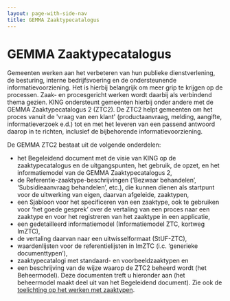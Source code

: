 ```yaml
---
layout: page-with-side-nav
title: GEMMA Zaaktypecatalogus
---
```

# GEMMA Zaaktypecatalogus

Gemeenten werken aan het verbeteren van hun publieke dienstverlening, de besturing, interne bedrijfsvoering en de ondersteunende informatievoorziening. Het is hierbij belangrijk om meer grip te krijgen op de processen. Zaak- en procesgericht werken wordt daarbij als verbindend thema gezien. KING ondersteunt gemeenten hierbij onder andere met de GEMMA Zaaktypecatalogus 2 (ZTC2). De ZTC2 helpt gemeenten om het proces vanuit de 'vraag van een klant' (productaanvraag, melding, aangifte, informatieverzoek e.d.) tot en met het leveren van een passend antwoord daarop in te richten, inclusief de bijbehorende informatievoorziening.

De GEMMA ZTC2 bestaat uit de volgende onderdelen:

* het Begeleidend document met de visie van KING op de zaaktypecatalogus en de uitgangspunten, het gebruik, de opzet, en het informatiemodel van de GEMMA Zaaktypecatalogus 2,
* de Referentie-zaaktype-beschrijvingen (‘Bezwaar behandelen’, ‘Subsidieaanvraag behandelen’, etc.), die kunnen dienen als startpunt voor de uitwerking van eigen, daarvan afgeleide, zaaktypen,
* een Sjabloon voor het specificeren van een zaaktype, ook te gebruiken voor ‘het goede gesprek’ over de vertaling van een proces naar een zaaktype en voor het registreren van het zaaktype in een applicatie,
* een gedetailleerd informatiemodel (Informatiemodel ZTC, kortweg ImZTC),
* de vertaling daarvan naar een uitwisselformaat (StUF-ZTC),
* waardenlijsten voor de referentielijsten in ImZTC (i.c. ‘generieke documenttypen’),
* zaaktypecatalogi met standaard- en voorbeeldzaaktypen en
* een beschrijving van de wijze waarop de ZTC2 beheerd wordt (het Beheermodel).
Deze documenten treft u hieronder aan (het beheermodel maakt deel uit van het Begeleidend document). Zie ook de [toelichting op het werken met zaaktypen](https://www.gemmaonline.nl/index.php/Zaaktypen).

